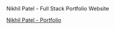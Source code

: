 Nikhil Patel - Full Stack Portfolio Website

[Nikhil Patel - Portfolio](https://www.nikhilpatel.tech)
